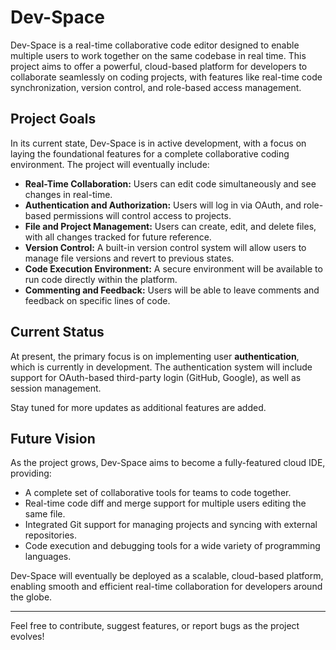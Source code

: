 # Dev-Space

Dev-Space is a real-time collaborative code editor designed to enable multiple users to work together on the same codebase in real time. This project aims to offer a powerful, cloud-based platform for developers to collaborate seamlessly on coding projects, with features like real-time code synchronization, version control, and role-based access management.

## Project Goals

In its current state, Dev-Space is in active development, with a focus on laying the foundational features for a complete collaborative coding environment. The project will eventually include:

- **Real-Time Collaboration:** Users can edit code simultaneously and see changes in real-time.
- **Authentication and Authorization:** Users will log in via OAuth, and role-based permissions will control access to projects.
- **File and Project Management:** Users can create, edit, and delete files, with all changes tracked for future reference.
- **Version Control:** A built-in version control system will allow users to manage file versions and revert to previous states.
- **Code Execution Environment:** A secure environment will be available to run code directly within the platform.
- **Commenting and Feedback:** Users will be able to leave comments and feedback on specific lines of code.

## Current Status

At present, the primary focus is on implementing user **authentication**, which is currently in development. The authentication system will include support for OAuth-based third-party login (GitHub, Google), as well as session management.

Stay tuned for more updates as additional features are added.

## Future Vision

As the project grows, Dev-Space aims to become a fully-featured cloud IDE, providing:

- A complete set of collaborative tools for teams to code together.
- Real-time code diff and merge support for multiple users editing the same file.
- Integrated Git support for managing projects and syncing with external repositories.
- Code execution and debugging tools for a wide variety of programming languages.

Dev-Space will eventually be deployed as a scalable, cloud-based platform, enabling smooth and efficient real-time collaboration for developers around the globe.

---

Feel free to contribute, suggest features, or report bugs as the project evolves!
